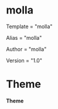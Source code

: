 # molla

Template  = "molla"

Alias     = "molla"

Author    = "molla"

Version   = "1.0"

# Theme
<h4> Theme </h4>
